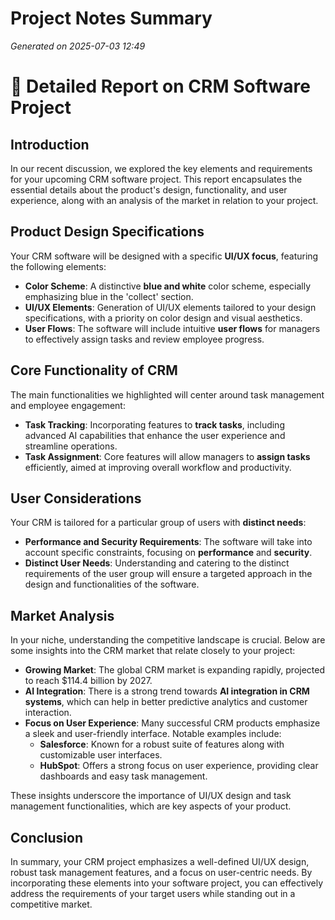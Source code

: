 # Project Notes Summary

*Generated on 2025-07-03 12:49*

# 📝 Detailed Report on CRM Software Project

## **Introduction**
In our recent discussion, we explored the key elements and requirements for your upcoming CRM software project. This report encapsulates the essential details about the product's design, functionality, and user experience, along with an analysis of the market in relation to your project.

## **Product Design Specifications**
Your CRM software will be designed with a specific **UI/UX focus**, featuring the following elements:

- **Color Scheme**: A distinctive **blue and white** color scheme, especially emphasizing blue in the 'collect' section.
- **UI/UX Elements**: Generation of UI/UX elements tailored to your design specifications, with a priority on color design and visual aesthetics.
- **User Flows**: The software will include intuitive **user flows** for managers to effectively assign tasks and review employee progress.
  
## **Core Functionality of CRM**
The main functionalities we highlighted will center around task management and employee engagement:

- **Task Tracking**: Incorporating features to **track tasks**, including advanced AI capabilities that enhance the user experience and streamline operations.
- **Task Assignment**: Core features will allow managers to **assign tasks** efficiently, aimed at improving overall workflow and productivity.
  
## **User Considerations**
Your CRM is tailored for a particular group of users with **distinct needs**:

- **Performance and Security Requirements**: The software will take into account specific constraints, focusing on **performance** and **security**.
- **Distinct User Needs**: Understanding and catering to the distinct requirements of the user group will ensure a targeted approach in the design and functionalities of the software.

## **Market Analysis**
In your niche, understanding the competitive landscape is crucial. Below are some insights into the CRM market that relate closely to your project:

- **Growing Market**: The global CRM market is expanding rapidly, projected to reach $114.4 billion by 2027.
- **AI Integration**: There is a strong trend towards **AI integration in CRM systems**, which can help in better predictive analytics and customer interaction.
- **Focus on User Experience**: Many successful CRM products emphasize a sleek and user-friendly interface. Notable examples include:
  - **Salesforce**: Known for a robust suite of features along with customizable user interfaces.
  - **HubSpot**: Offers a strong focus on user experience, providing clear dashboards and easy task management.
  
These insights underscore the importance of UI/UX design and task management functionalities, which are key aspects of your product.

## **Conclusion**
In summary, your CRM project emphasizes a well-defined UI/UX design, robust task management features, and a focus on user-centric needs. By incorporating these elements into your software project, you can effectively address the requirements of your target users while standing out in a competitive market.